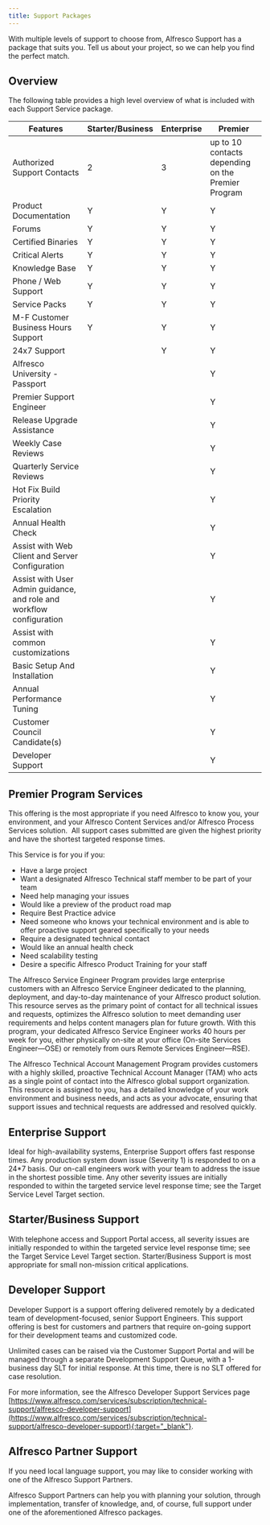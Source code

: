 ```yaml
---
title: Support Packages
---
```


With multiple levels of support to choose from, Alfresco Support has a package that suits you. Tell us about your project, so we can help you find the perfect match.

## Overview

The following table provides a high level overview of what is included with each Support Service package.

|Features|Starter/Business|Enterprise|Premier|
|--------|----------------|----------|-------|
|Authorized Support Contacts|2|3|up to 10 contacts depending on the Premier Program|
|Product Documentation|Y|Y|Y|
|Forums|Y|Y|Y|
|Certified Binaries|Y|Y|Y|
|Critical Alerts|Y|Y|Y|
|Knowledge Base|Y|Y|Y|
|Phone / Web Support|Y|Y|Y|
|Service Packs|Y|Y|Y|
|M-F Customer Business Hours Support|Y|Y|Y|
|24x7 Support||Y|Y|
|Alfresco University - Passport|||Y|
|Premier Support Engineer|||Y|
|Release Upgrade Assistance|||Y|
|Weekly Case Reviews|||Y|
|Quarterly Service Reviews|||Y|
|Hot Fix Build Priority Escalation|||Y|
|Annual Health Check|||Y|
|Assist with Web Client and Server Configuration|||Y|
|Assist with User Admin guidance, and role and workflow configuration|||Y|
|Assist with common customizations|||Y|
|Basic Setup And Installation|||Y|
|Annual Performance Tuning|||Y|
|Customer Council Candidate(s)|||Y|
|Developer Support|||Y|

## Premier Program Services

This offering is the most appropriate if you need Alfresco to know you, your environment, and your Alfresco Content Services and/or Alfresco Process Services solution.  All support cases submitted are given the highest priority and have the shortest targeted response times.

This Service is for you if you:

* Have a large project
* Want a designated Alfresco Technical staff member to be part of your team
* Need help managing your issues
* Would like a preview of the product road map
* Require Best Practice advice
* Need someone who knows your technical environment and is able to offer proactive support geared specifically to your needs
* Require a designated technical contact
* Would like an annual health check
* Need scalability testing
* Desire a specific Alfresco Product Training for your staff

The Alfresco Service Engineer Program provides large enterprise customers with an Alfresco Service Engineer dedicated to the planning, deployment, and day-to-day maintenance of your Alfresco product solution. This resource serves as the primary point of contact for all technical issues and requests, optimizes the Alfresco solution to meet demanding user requirements and helps content managers plan for future growth. With this program, your dedicated Alfresco Service Engineer works 40 hours per week for you, either physically on-site at your office (On-site Services Engineer—OSE) or remotely from ours Remote Services Engineer—RSE).

The Alfresco Technical Account Management Program provides customers with a highly skilled, proactive Technical Account Manager (TAM) who acts as a single point of contact into the Alfresco global support organization. This resource is assigned to you, has a detailed knowledge of your work environment and business needs, and acts as your advocate, ensuring that support issues and technical requests are addressed and resolved quickly.

## Enterprise Support

Ideal for high-availability systems, Enterprise Support offers fast response times. Any production system down issue (Severity 1) is responded to on a 24*7 basis. Our on-call engineers work with your team to address the issue in the shortest possible time. Any other severity issues are initially responded to within the targeted service level response time; see the Target Service Level Target section.

## Starter/Business Support

With telephone access and Support Portal access, all severity issues are initially responded to within the targeted service level response time; see the Target Service Level Target section. Starter/Business Support is most appropriate for small non-mission critical applications.

## Developer Support

Developer Support is a support offering delivered remotely by a dedicated team of development-focused, senior Support Engineers. This support offering is best for customers and partners that require on-going support for their development teams and customized code.

Unlimited cases can be raised via the Customer Support Portal and will be managed through a separate Development Support Queue, with a 1-business day SLT for initial response. At this time, there is no SLT offered for case resolution.

For more information, see the Alfresco Developer Support Services page [https://www.alfresco.com/services/subscription/technical-support/alfresco-developer-support](https://www.alfresco.com/services/subscription/technical-support/alfresco-developer-support){:target="_blank"}.

## Alfresco Partner Support

If you need local language support, you may like to consider working with one of the Alfresco Support Partners.

Alfresco Support Partners can help you with planning your solution, through implementation, transfer of knowledge, and, of course, full support under one of the aforementioned Alfresco packages.
